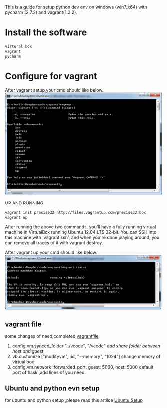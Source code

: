 This is a guide for setup python dev env on windows (win7_x64) with
pycharm (2.7.2) and vagrant(1.2.2).

Install the software
============

    virtural box
    vagrant
    pycharm

Configure for vagrant
============

After vagrant setup,your cmd should like below.
![vagrant](static/vagrant01.png "shell of vagrant")


UP AND RUNNING

    vagrant init precise32 http://files.vagrantup.com/precise32.box
    vagrant up

After running the above two commands, you'll have a fully running virtual machine in VirtualBox running Ubuntu 12.04 LTS 32-bit. You can SSH into this machine with 'vagrant ssh', and when you're done playing around, you can remove all traces of it with vagrant destroy.


After vagrant up,your cmd should like below.
![vagrant up stauts](static/vagrant02.png "shell of vagrant")

vagrant file
-----------

some changes of need,completed [vagrantfile](vagrant/Vagrantfile)

1. config.vm.synced_folder "../vcode", "/vcode"
    _add share folder between host and guest_
2. vb.customize ["modifyvm", :id, "--memory", "1024"]
    change memory of virtual box
3. config.vm.network :forwarded_port, guest: 5000, host: 5000
    default port of flask.,add lines of you need.

Ubuntu and python evn setup
-----------

for ubuntu and python setup ,please read this artilce [Ubuntu Setup](ubuntu/setup.md)
